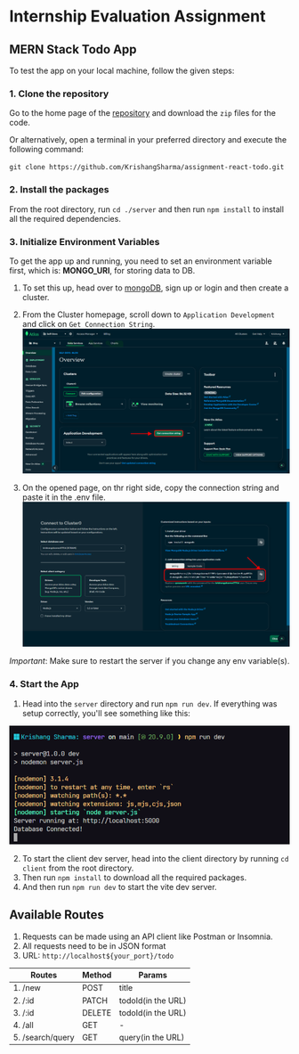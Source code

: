 # Internship Evaluation Assignment

## MERN Stack Todo App

To test the app on your local machine, follow the given steps:

### 1. Clone the repository

Go to the home page of the [repository](https://github.com/KrishangSharma/assignment-react-todo.git) and download the `zip` files for the code.

Or alternatively, open a terminal in your preferred directory and execute the following command:

`git clone https://github.com/KrishangSharma/assignment-react-todo.git`

### 2. Install the packages

From the root directory, run `cd ./server` and then run `npm install` to install all the required dependencies.

### 3. Initialize Environment Variables

To get the app up and running, you need to set an environment variable first, which is: **MONGO_URI**, for storing data to DB.

1. To set this up, head over to [mongoDB](https://mongodb.com), sign up or login and then create a cluster.
2. From the Cluster homepage, scroll down to `Application Development` and click on `Get Connection String`.
   ![mongoDB Screenshot](./application-dev.png)

3. On the opened page, on thr right side, copy the connection string and paste it in the .env file.
   ![mongoDB Screenshot](./connection-string.png)

_Important_: Make sure to restart the server if you change any env variable(s).

### 4. Start the App

1. Head into the `server` directory and run `npm run dev`. If everything was setup correctly, you'll see something like this:

![Server running](image.png)

2. To start the client dev server, head into the client directory by running `cd client` from the root directory. 
3. Then run `npm install` to download all the required packages. 
4. And then run `npm run dev` to start the vite dev server. 

## Available Routes

1. Requests can be made using an API client like Postman or Insomnia.
2. All requests need to be in JSON format
3. URL: `http://localhost${your_port}/todo`

| Routes           | Method | Params             |
| ---------------- | ------ | ------------------ |
| 1. /new          | POST   | title              |
| 2. /:id          | PATCH  | todoId(in the URL) |
| 3. /:id          | DELETE | todoId(in the URL) |
| 4. /all          | GET    | -                  |
| 5. /search/query | GET    | query(in the URL)  |
